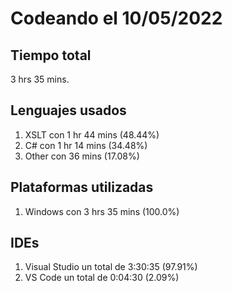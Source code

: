 # Codeando el 10/05/2022

## Tiempo total
3 hrs 35 mins.

## Lenguajes usados
1. XSLT con 1 hr 44 mins (48.44%)
1. C# con 1 hr 14 mins (34.48%)
1. Other con 36 mins (17.08%)

## Plataformas utilizadas
1. Windows con 3 hrs 35 mins (100.0%)

## IDEs
1. Visual Studio un total de 3:30:35 (97.91%)
1. VS Code un total de 0:04:30 (2.09%)
